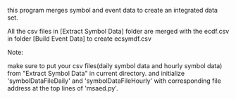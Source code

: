 this program merges symbol and event data to create an integrated data set.

All the csv files in [Extract Symbol Data] folder are merged with the ecdf.csv in folder [Build Event Data] to create ecsymdf.csv

Note:

make sure to put your csv files(daily symbol data and hourly symbol data) from "Extract Symbol Data" in current directory. and initialize 'symbolDataFileDaily' and 'symbolDataFileHourly' with corresponding file address at the top lines of 'msaed.py'.
